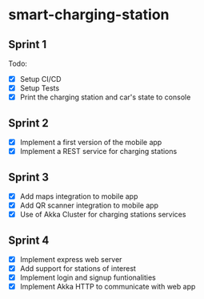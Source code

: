 # smart-charging-station

## Sprint 1
Todo:
- [x] Setup CI/CD
- [x] Setup Tests
- [x] Print the charging station and car's state to console

## Sprint 2
- [x] Implement a first version of the mobile app
- [x] Implement a REST service for charging stations

## Sprint 3
- [x] Add maps integration to mobile app
- [x] Add QR scanner integration to mobile app
- [x] Use of Akka Cluster for charging stations services

## Sprint 4
- [x] Implement express web server
- [x] Add support for stations of interest
- [x] Implement login and signup funtionalities
- [x] Implement Akka HTTP to communicate with web app

